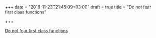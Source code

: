 +++
date = "2016-11-23T21:45:09+03:00"
draft = true
title = "Do not fear first class functions"

+++

<p><a href="https://dave.cheney.net/2016/11/13/do-not-fear-first-class-functions">Do not fear first class functions</a></p>
